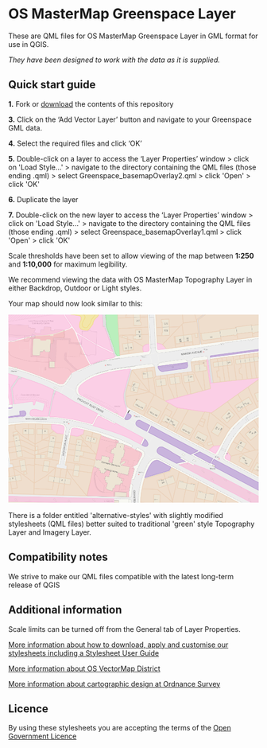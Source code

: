 ﻿# OS MasterMap Greenspace Layer

These are QML files for OS MasterMap Greenspace Layer in GML format for use in QGIS.

*They have been designed to work with the data as it is supplied.*

## Quick start guide

**1.**  Fork or [download](https://github.com/OrdnanceSurvey/OS-MasterMap-Greenspace-stylesheets/archive/master.zip) the contents of this repository

**3.**  Click on the ‘Add Vector Layer’ button and navigate to your Greenspace GML data.

**4.**  Select the required files and click ‘OK’

**5.**  Double-click on a layer to access the ‘Layer Properties’ window > click on 'Load Style...' > navigate to the directory containing the QML files (those ending .qml) > select Greenspace_basemapOverlay2.qml > click 'Open' > click 'OK'

**6.**  Duplicate the layer

**7.**  Double-click on the new layer to access the ‘Layer Properties’ window > click on 'Load Style...' > navigate to the directory containing the QML files (those ending .qml) > select Greenspace_basemapOverlay1.qml > click 'Open' > click 'OK'


Scale thresholds have been set to allow viewing of the map between **1:250** and **1:10,000** for maximum legibility.

We recommend viewing the data with OS MasterMap Topography Layer in either Backdrop, Outdoor or Light styles.



Your map should now look similar to this: 

  ![Screenshot](https://github.com/OrdnanceSurvey/OS-MasterMap-Greenspace-stylesheets/raw/master/GML%20stylesheets/QGIS%20stylesheets%20(QML)/images/Greenspace_screenshot.png "Screenshot of OS MasterMap Greenspace over Topography Layer")


There is a folder entitled 'alternative-styles' with slightly modified stylesheets (QML files) better suited to traditional 'green' style Topography Layer and Imagery Layer.


## Compatibility notes

We strive to make our QML files compatible with the latest long-term release of QGIS

## Additional information

Scale limits can be turned off from the General tab of Layer Properties.

[More information about how to download, apply and customise our stylesheets including a Stylesheet User Guide](http://www.ordnancesurvey.co.uk/resources/carto-design/cartographic-stylesheets.html)

[More information about OS VectorMap District](http://www.ordnancesurvey.co.uk/business-and-government/products/os-mastermap-greenspace.html)

[More information about cartographic design at Ordnance Survey](https://www.ordnancesurvey.co.uk/resources/carto-design/)

## Licence

By using these stylesheets you are accepting the terms of the [Open Government Licence](http://www.nationalarchives.gov.uk/doc/open-government-licence/)
